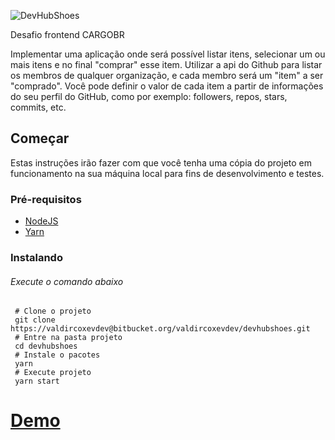 ![DevHubShoes](https://devhubshoes.now.sh/static/media/logo.5e461aca.svg)

Desafio frontend CARGOBR

Implementar uma aplicação onde será possível listar itens, selecionar um ou mais itens e no final "comprar" esse item. Utilizar a api do Github para listar os membros de qualquer organização, e cada membro será um "item" a ser "comprado". Você pode definir o valor de cada item a partir de informações do seu perfil do GitHub, como por exemplo: followers, repos, stars, commits, etc.

## Começar

Estas instruções irão fazer com que você tenha uma cópia do projeto em funcionamento na sua máquina local para fins de desenvolvimento e testes.

### Pré-requisitos

- [NodeJS](https://nodejs.org/en/)
- [Yarn](https://classic.yarnpkg.com/pt-BR/docs/install)

### Instalando

###### Execute o comando abaixo

```shell
 # Clone o projeto
 git clone https://valdircoxevdev@bitbucket.org/valdircoxevdev/devhubshoes.git
 # Entre na pasta projeto
 cd devhubshoes
 # Instale o pacotes
 yarn
 # Execute projeto
 yarn start
```

# [Demo](https://devhubshoes.now.sh)
